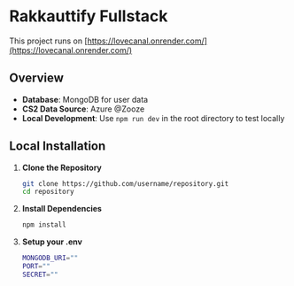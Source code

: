 # Rakkauttify Fullstack

This project runs on [https://lovecanal.onrender.com/](https://lovecanal.onrender.com/)

## Overview

- **Database**: MongoDB for user data
- **CS2 Data Source**: Azure @Zooze
- **Local Development**: Use `npm run dev` in the root directory to test locally

## Local Installation

1. **Clone the Repository**

   ```sh
   git clone https://github.com/username/repository.git
   cd repository
2. **Install Dependencies**

   ```sh
   npm install

3. **Setup your .env**
   ```sh
   MONGODB_URI=""
   PORT=""
   SECRET=""
